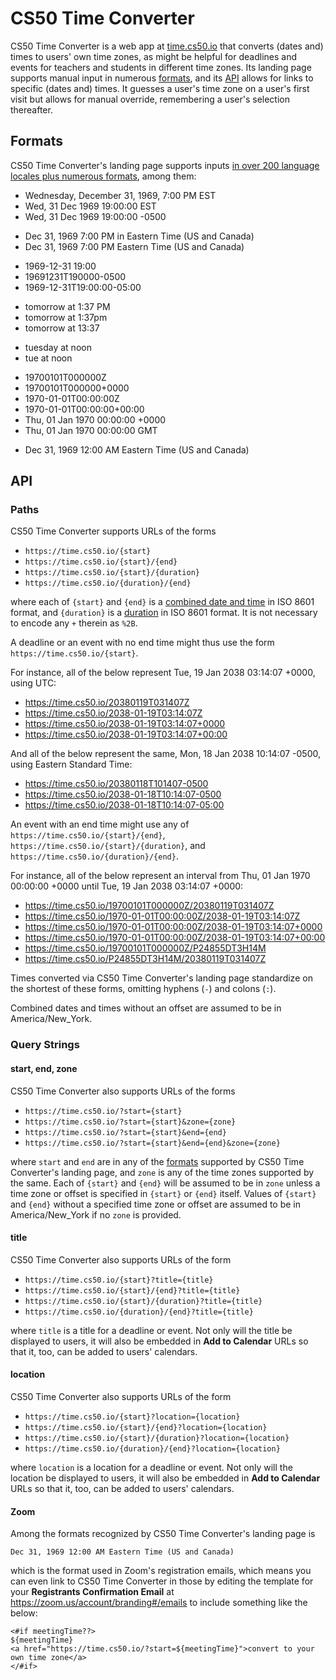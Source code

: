 # CS50 Time Converter

CS50 Time Converter is a web app at [time.cs50.io](https://time.cs50.io/) that converts (dates and) times to users' own time zones, as might be helpful for deadlines and events for teachers and students in different time zones. Its landing page supports manual input in numerous [formats](#formats), and its [API](#api) allows for links to specific (dates and) times. It guesses a user's time zone on a user's first visit but allows for manual override, remembering a user's selection thereafter.

## Formats

CS50 Time Converter's landing page supports inputs [in over 200 language locales plus numerous formats](https://dateparser.readthedocs.io/en/latest/introduction.html), among them:

* Wednesday, December 31, 1969, 7:00 PM EST
* Wed, 31 Dec 1969 19:00:00 EST
* Wed, 31 Dec 1969 19:00:00 -0500

- Dec 31, 1969 7:00 PM in Eastern Time (US and Canada)
- Dec 31, 1969 7:00 PM Eastern Time (US and Canada)

* 1969-12-31 19:00
* 19691231T190000-0500
* 1969-12-31T19:00:00-05:00

- tomorrow at 1:37 PM
- tomorrow at 1:37pm
- tomorrow at 13:37

* tuesday at noon
* tue at noon

- 19700101T000000Z
- 19700101T000000+0000
- 1970-01-01T00:00:00Z
- 1970-01-01T00:00:00+00:00
- Thu, 01 Jan 1970 00:00:00 +0000
- Thu, 01 Jan 1970 00:00:00 GMT

* Dec 31, 1969 12:00 AM Eastern Time (US and Canada) 

## API

### Paths

CS50 Time Converter supports URLs of the forms

* `https://time.cs50.io/{start}`
* `https://time.cs50.io/{start}/{end}`
* `https://time.cs50.io/{start}/{duration}`
* `https://time.cs50.io/{duration}/{end}`

where each of `{start}` and `{end}` is a [combined date and time](https://en.wikipedia.org/wiki/ISO_8601#Combined_date_and_time_representations) in ISO 8601 format, and `{duration}` is a [duration](https://en.wikipedia.org/wiki/ISO_8601#Durations) in ISO 8601 format. It is not necessary to encode any `+` therein as `%2B`.

A deadline or an event with no end time might thus use the form `https://time.cs50.io/{start}`.

For instance, all of the below represent Tue, 19 Jan 2038 03:14:07 +0000, using UTC:

* <https://time.cs50.io/20380119T031407Z>
* <https://time.cs50.io/2038-01-19T03:14:07Z>
* <https://time.cs50.io/2038-01-19T03:14:07+0000>
* <https://time.cs50.io/2038-01-19T03:14:07+00:00>

And all of the below represent the same, Mon, 18 Jan 2038 10:14:07 -0500, using Eastern Standard Time:

* <https://time.cs50.io/20380118T101407-0500>
* <https://time.cs50.io/2038-01-18T10:14:07-0500>
* <https://time.cs50.io/2038-01-18T10:14:07-05:00>

An event with an end time might use any of `https://time.cs50.io/{start}/{end}`, `https://time.cs50.io/{start}/{duration}`, and `https://time.cs50.io/{duration}/{end}`.

For instance, all of the below represent an interval from Thu, 01 Jan 1970 00:00:00 +0000 until Tue, 19 Jan 2038 03:14:07 +0000:

* <https://time.cs50.io/19700101T000000Z/20380119T031407Z>
* <https://time.cs50.io/1970-01-01T00:00:00Z/2038-01-19T03:14:07Z>
* <https://time.cs50.io/1970-01-01T00:00:00Z/2038-01-19T03:14:07+0000>
* <https://time.cs50.io/1970-01-01T00:00:00Z/2038-01-19T03:14:07+00:00>
* <https://time.cs50.io/19700101T000000Z/P24855DT3H14M>
* <https://time.cs50.io/P24855DT3H14M/20380119T031407Z>

Times converted via CS50 Time Converter's landing page standardize on the shortest of these forms, omitting hyphens (`-`) and colons (`:`). 

Combined dates and times without an offset are assumed to be in America/New_York.

### Query Strings

#### start, end, zone

CS50 Time Converter also supports URLs of the forms

* `https://time.cs50.io/?start={start}`
* `https://time.cs50.io/?start={start}&zone={zone}`
* `https://time.cs50.io/?start={start}&end={end}`
* `https://time.cs50.io/?start={start}&end={end}&zone={zone}`

where `start` and `end` are in any of the [formats](#formats) supported by CS50 Time Converter's landing page, and `zone` is any of the time zones supported by the same. Each of `{start}` and `{end}` will be assumed to be in `zone` unless a time zone or offset is specified in `{start}` or `{end}` itself. Values of `{start}` and `{end}` without a specified time zone or offset are assumed to be in America/New_York if no `zone` is provided.

#### title

CS50 Time Converter also supports URLs of the form

* `https://time.cs50.io/{start}?title={title}`
* `https://time.cs50.io/{start}/{end}?title={title}`
* `https://time.cs50.io/{start}/{duration}?title={title}`
* `https://time.cs50.io/{duration}/{end}?title={title}`

where `title` is a title for a deadline or event. Not only will the title be displayed to users, it will also be embedded in **Add to Calendar** URLs so that it, too, can be added to users' calendars.

#### location

CS50 Time Converter also supports URLs of the form

* `https://time.cs50.io/{start}?location={location}`
* `https://time.cs50.io/{start}/{end}?location={location}`
* `https://time.cs50.io/{start}/{duration}?location={location}`
* `https://time.cs50.io/{duration}/{end}?location={location}`

where `location` is a location for a deadline or event. Not only will the location be displayed to users, it will also be embedded in **Add to Calendar** URLs so that it, too, can be added to users' calendars.

#### Zoom

Among the formats recognized by CS50 Time Converter's landing page is

```text
Dec 31, 1969 12:00 AM Eastern Time (US and Canada)
```

which is the format used in Zoom's registration emails, which means you can even link to CS50 Time Converter in those by editing the template for your **Registrants Confirmation Email** at <https://zoom.us/account/branding#/emails> to include something like the below:

```text
<#if meetingTime??>
${meetingTime}
<a href="https://time.cs50.io/?start=${meetingTime}">convert to your own time zone</a>
</#if>
```
